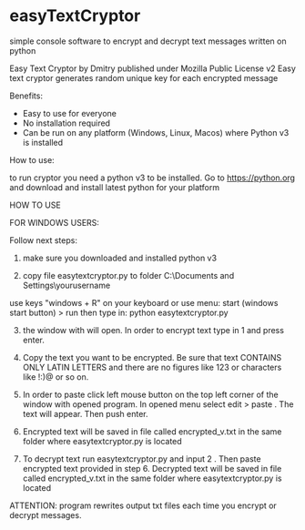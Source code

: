# easyTextCryptor
simple console software to encrypt and decrypt text messages written on python

Easy Text Cryptor by Dmitry published under Mozilla Public License v2
Easy text cryptor generates random unique key  for each encrypted message

Benefits: 
- Easy to use for everyone
- No installation required
- Can be run on any platform (Windows, Linux, Macos) where Python v3 is installed

How to use:

to run cryptor you need a python v3 to be installed. Go to https://python.org and download and install latest python for your platform 
 

HOW TO USE

FOR WINDOWS USERS:
 
Follow next steps:

1) make sure you downloaded and installed python v3

2) copy file easytextcryptor.py to folder C:\Documents and Settings\yourusername 

use keys "windows + R" on your keyboard or use menu: start (windows start button) > run 
then type in: python easytextcryptor.py 

3) the window with will open. In order to encrypt text type in 1 and press enter. 

4) Copy the text you want to be encrypted. Be sure that text CONTAINS ONLY LATIN LETTERS and there are no figures like 123 or characters like !:)@ or so on. 

5) In order to paste click left mouse button on the top left corner of the window with opened program. In opened menu select edit > paste . The text will appear. Then push enter. 

6) Encrypted text will be saved in file called encrypted_v.txt in the same folder where easytextcryptor.py is located

7) To decrypt text run easytextcryptor.py  and input 2 . Then paste encrypted text provided in step 6. Decrypted text will be saved in file called encrypted_v.txt in the same folder where easytextcryptor.py is located

ATTENTION: program rewrites output txt files each time you encrypt or decrypt messages.
